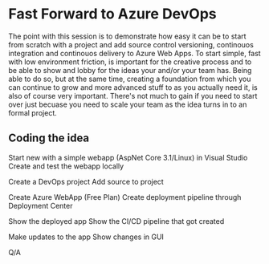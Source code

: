 # Fast Forward to Azure DevOps
The point with this session is to demonstrate how easy it can be to start from scratch with a project and add source control versioning, continouos integration and continouos delivery to Azure Web Apps. To start simple, fast with low environment friction, is important for the creative process and to be able to show and lobby for the ideas your and/or your team has. Being able to do so, but at the same time, creating a foundation from which you can continue to grow and more advanced stuff to as you actually need it, is also of course very important. There's not much to gain if you need to start over just becuase you need to scale your team as the idea turns in to an formal project.

## Coding the idea

Start new with a simple webapp (AspNet Core 3.1/Linux) in Visual Studio
Create and test the webapp locally


Create a DevOps project
Add source to project

Create Azure WebApp (Free Plan)
Create deployment pipeline through Deployment Center

Show the deployed app
Show the CI/CD pipeline that got created

Make updates to the app
Show changes in GUI

Q/A
